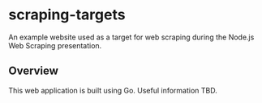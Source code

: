 # scraping-targets
An example website used as a target for web scraping during the Node.js Web Scraping presentation.

## Overview
This web application is built using Go. Useful information TBD.